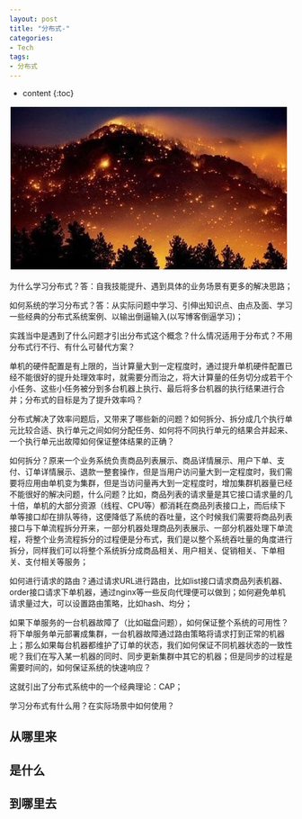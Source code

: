 ```yaml
---
layout: post
title: "分布式-"
categories: 
- Tech
tags:
- 分布式
---
```


* content
{:toc}

![distributed-system](/css/pics/2018-05-26-liao-yuan.jpg)

为什么学习分布式？答：自我技能提升、遇到具体的业务场景有更多的解决思路；

如何系统的学习分布式？答：从实际问题中学习、引伸出知识点、由点及面、学习一些经典的分布式系统案例、以输出倒逼输入(以写博客倒逼学习)；

实践当中是遇到了什么问题才引出分布式这个概念？什么情况适用于分布式？不用分布式行不行、有什么可替代方案？

单机的硬件配置是有上限的，当计算量大到一定程度时，通过提升单机硬件配置已经不能很好的提升处理效率时，就需要分而治之，将大计算量的任务切分成若干个小任务、这些小任务被分到多台机器上执行、最后将多台机器的执行结果进行合并；分布式的目标是为了提升效率吗？

分布式解决了效率问题后，又带来了哪些新的问题？如何拆分、拆分成几个执行单元比较合适、执行单元之间如何分配任务、如何将不同执行单元的结果合并起来、一个执行单元出故障如何保证整体结果的正确？

如何拆分？原来一个业务系统负责商品列表展示、商品详情展示、用户下单、支付、订单详情展示、退款一整套操作，但是当用户访问量大到一定程度时，我们需要将应用由单机变为集群，但是当访问量再大到一定程度时，增加集群机器量已经不能很好的解决问题，什么问题？比如，商品列表的请求量是其它接口请求量的几十倍，单机的大部分资源（线程、CPU等）都消耗在商品列表接口上，而后续下单等接口却在排队等待，这便降低了系统的吞吐量，这个时候我们需要将商品列表接口与下单流程拆分开来，一部分机器处理商品列表展示、一部分机器处理下单流程，将整个业务流程拆分的过程便是分布式，我们是以整个系统吞吐量的角度进行拆分，同样我们可以将整个系统拆分成商品相关、用户相关、促销相关、下单相关、支付相关等服务；

如何进行请求的路由？通过请求URL进行路由，比如list接口请求商品列表机器、order接口请求下单机器，通过nginx等一些反向代理便可以做到；如何避免单机请求量过大，可以设置路由策略，比如hash、均分；

如果下单服务的一台机器故障了（比如磁盘问题），如何保证整个系统的可用性？将下单服务单元部署成集群，一台机器故障通过路由策略将请求打到正常的机器上；那么如果每台机器都维护了订单的状态，我们如何保证不同机器状态的一致性呢？我们在写入某一机器的同时、同步更新集群中其它的机器；但是同步的过程是需要时间的，如何保证系统的快速响应？

这就引出了分布式系统中的一个经典理论：CAP；

学习分布式有什么用？在实际场景中如何使用？

## 从哪里来

## 是什么

## 到哪里去


